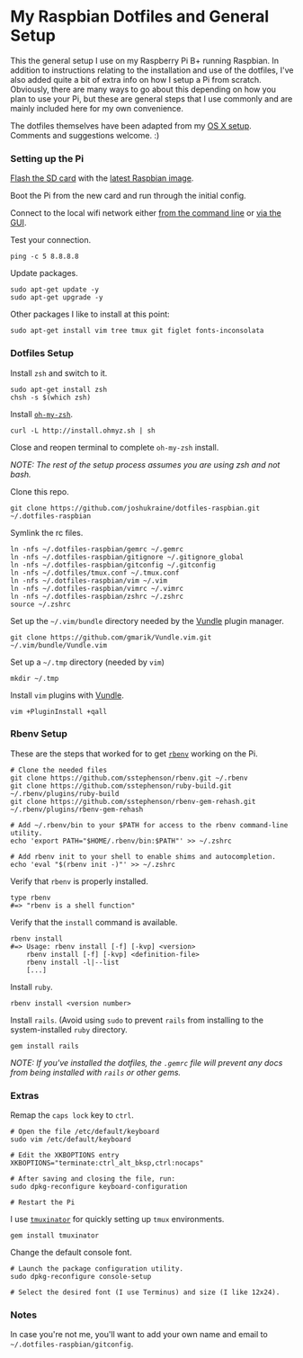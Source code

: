 # My Raspbian Dotfiles and General Setup

This the general setup I use on my Raspberry Pi B+ running Raspbian. In addition to instructions relating to the installation and use of the dotfiles, I've also added quite a bit of extra info on how I setup a Pi from scratch. Obviously, there are many ways to go about this depending on how you plan to use your Pi, but these are general steps that I use commonly and are mainly included here for my own convenience.

The dotfiles themselves have been adapted from my [OS X setup](https://github.com/joshukraine/dotfiles). Comments and suggestions welcome. :)

### Setting up the Pi

[Flash the SD card](http://www.raspberrypi.org/documentation/installation/installing-images/README.md) with the [latest Raspbian image](http://www.raspberrypi.org/downloads/).

Boot the Pi from the new card and run through the initial config.

Connect to the local wifi network either [from the command line](https://github.com/joshukraine/dotfiles-raspbian/blob/master/wifi-setup.md) or [via the GUI](https://learn.adafruit.com/adafruits-raspberry-pi-lesson-3-network-setup/setting-up-wifi-with-raspbian).

Test your connection.
	
	ping -c 5 8.8.8.8

Update packages.

	sudo apt-get update -y
	sudo apt-get upgrade -y
	
Other packages I like to install at this point:

	sudo apt-get install vim tree tmux git figlet fonts-inconsolata
	

### Dotfiles Setup

Install `zsh` and switch to it.

	sudo apt-get install zsh
	chsh -s $(which zsh)


Install [`oh-my-zsh`](https://github.com/robbyrussell/oh-my-zsh).

    curl -L http://install.ohmyz.sh | sh

Close and reopen terminal to complete `oh-my-zsh` install.

*NOTE: The rest of the setup process assumes you are using zsh and not bash.*

Clone this repo.

    git clone https://github.com/joshukraine/dotfiles-raspbian.git ~/.dotfiles-raspbian

Symlink the rc files.

    ln -nfs ~/.dotfiles-raspbian/gemrc ~/.gemrc
    ln -nfs ~/.dotfiles-raspbian/gitignore ~/.gitignore_global
    ln -nfs ~/.dotfiles-raspbian/gitconfig ~/.gitconfig
    ln -nfs ~/.dotfiles/tmux.conf ~/.tmux.conf
    ln -nfs ~/.dotfiles-raspbian/vim ~/.vim
    ln -nfs ~/.dotfiles-raspbian/vimrc ~/.vimrc
    ln -nfs ~/.dotfiles-raspbian/zshrc ~/.zshrc
    source ~/.zshrc

Set up the `~/.vim/bundle` directory needed by the [Vundle](https://github.com/gmarik/Vundle.vim) plugin manager.

    git clone https://github.com/gmarik/Vundle.vim.git ~/.vim/bundle/Vundle.vim
    
Set up a `~/.tmp` directory (needed by `vim`)

    mkdir ~/.tmp


Install `vim` plugins with [Vundle](https://github.com/gmarik/Vundle.vim).

    vim +PluginInstall +qall
    
### Rbenv Setup

These are the steps that worked for to get [`rbenv`](https://github.com/sstephenson/rbenv) working on the Pi.

	# Clone the needed files
    git clone https://github.com/sstephenson/rbenv.git ~/.rbenv
	git clone https://github.com/sstephenson/ruby-build.git ~/.rbenv/plugins/ruby-build
	git clone https://github.com/sstephenson/rbenv-gem-rehash.git ~/.rbenv/plugins/rbenv-gem-rehash
	
	# Add ~/.rbenv/bin to your $PATH for access to the rbenv command-line utility.
	echo 'export PATH="$HOME/.rbenv/bin:$PATH"' >> ~/.zshrc
	
	# Add rbenv init to your shell to enable shims and autocompletion.
	echo 'eval "$(rbenv init -)"' >> ~/.zshrc

Verify that `rbenv` is properly installed.

	type rbenv
	#=> "rbenv is a shell function"
	
Verify that the `install` command is available.

	
	rbenv install                                                        
	#=> Usage: rbenv install [-f] [-kvp] <version>
        rbenv install [-f] [-kvp] <definition-file>
        rbenv install -l|--list
        [...]
	
Install `ruby`.
	
	rbenv install <version number>
	
Install `rails`. (Avoid using `sudo` to prevent `rails` from installing to the system-installed `ruby` directory.

	gem install rails
	
*NOTE: If you've installed the dotfiles, the `.gemrc` file will prevent any docs from being installed with `rails` or other gems.*

### Extras
    
Remap the `caps lock` key to `ctrl`.

	# Open the file /etc/default/keyboard
	sudo vim /etc/default/keyboard
	
	# Edit the XKBOPTIONS entry
	XKBOPTIONS="terminate:ctrl_alt_bksp,ctrl:nocaps"
	
	# After saving and closing the file, run:
	sudo dpkg-reconfigure keyboard-configuration
	
	# Restart the Pi

I use [`tmuxinator`](https://github.com/tmuxinator/tmuxinator) for quickly setting up `tmux` environments.

    gem install tmuxinator
    
Change the default console font.

	# Launch the package configuration utility.
	sudo dpkg-reconfigure console-setup
	
	# Select the desired font (I use Terminus) and size (I like 12x24).
    


### Notes

In case you're not me, you'll want to add your own name and email to `~/.dotfiles-raspbian/gitconfig`.
